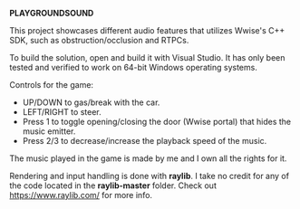 **PLAYGROUNDSOUND**

This project showcases different audio features that utilizes Wwise's C++ SDK, such as obstruction/occlusion and RTPCs.

To build the solution, open and build it with Visual Studio. It has only been tested and verified to work on 64-bit Windows operating systems.

Controls for the game:
- UP/DOWN to gas/break with the car.
- LEFT/RIGHT to steer.
- Press 1 to toggle opening/closing the door (Wwise portal) that hides the music emitter.
- Press 2/3 to decrease/increase the playback speed of the music.

The music played in the game is made by me and I own all the rights for it.

Rendering and input handling is done with **raylib**. I take no credit for any of the code located in the **raylib-master** folder. Check out https://www.raylib.com/ for more info.
